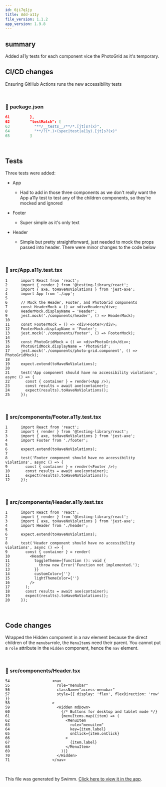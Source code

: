 ```yaml
---
id: 6ji7q1jy
title: Add-a11y
file_version: 1.1.2
app_version: 1.9.8
---
```


## summary

Added a11y tests for each component vice the PhotoGrid as it's temporary.

## CI/CD changes

Ensuring GitHub Actions runs the new accessibility tests

<br/>


<!-- NOTE-swimm-snippet: the lines below link your snippet to Swimm -->
### 📄 package.json
```json
61         },
62         "testMatch": [
63           "**/__tests__/**/*.[jt]s?(x)",
64           "**/?(*.)+(spec|test|a11y).[jt]s?(x)"
65         ]
```

<br/>

## Tests

Three tests were added:

*   App

    *   Had to add in those three components as we don't really want the App a11y test to test any of the children components, so they're mocked and ignored

*   Footer

    *   Super simple as it's only text

*   Header

    *   Simple but pretty straightforward, just needed to mock the props passed into header. There were minor changes to the code below

<br/>


<!-- NOTE-swimm-snippet: the lines below link your snippet to Swimm -->
### 📄 src/App.a11y.test.tsx
```tsx
1      import React from 'react';
2      import { render } from '@testing-library/react';
3      import { axe, toHaveNoViolations } from 'jest-axe';
4      import App from './app';
5      
6      // Mock the Header, Footer, and PhotoGrid components
7      const HeaderMock = () => <div>Header</div>;
8      HeaderMock.displayName = 'Header';
9      jest.mock('./components/header', () => HeaderMock);
10     
11     const FooterMock = () => <div>Footer</div>;
12     FooterMock.displayName = 'Footer';
13     jest.mock('./components/footer', () => FooterMock);
14     
15     const PhotoGridMock = () => <div>PhotoGrid</div>;
16     PhotoGridMock.displayName = 'PhotoGrid';
17     jest.mock('./components/photo-grid.component', () => PhotoGridMock);
18     
19     expect.extend(toHaveNoViolations);
20     
21     test('App component should have no accessibility violations', async () => {
22       const { container } = render(<App />);
23       const results = await axe(container);
24       expect(results).toHaveNoViolations();
25     });
```

<br/>


<!-- NOTE-swimm-snippet: the lines below link your snippet to Swimm -->
### 📄 src/components/Footer.a11y.test.tsx
```tsx
1      import React from 'react';
2      import { render } from '@testing-library/react';
3      import { axe, toHaveNoViolations } from 'jest-axe';
4      import Footer from './footer';
5      
6      expect.extend(toHaveNoViolations);
7      
8      test('Footer component should have no accessibility violations', async () => {
9        const { container } = render(<Footer />);
10       const results = await axe(container);
11       expect(results).toHaveNoViolations();
12     });
```

<br/>


<!-- NOTE-swimm-snippet: the lines below link your snippet to Swimm -->
### 📄 src/components/Header.a11y.test.tsx
```tsx
1      import React from 'react';
2      import { render } from '@testing-library/react';
3      import { axe, toHaveNoViolations } from 'jest-axe';
4      import Header from './header';
5      
6      expect.extend(toHaveNoViolations);
7      
8      test('Header component should have no accessibility violations', async () => {
9        const { container } = render(
10         <Header
11           toggleTheme={function (): void {
12             throw new Error('Function not implemented.');
13           }}
14           customColor={''}
15           lightThemeColor={''}
16         />
17       );
18       const results = await axe(container);
19       expect(results).toHaveNoViolations();
20     });
```

<br/>

## Code changes

Wrapped the Hidden component in a nav element because the direct children of the `menubar`role, the `MenuItem`s need their parent. You cannot put a `role` attribute in the `Hidden` component, hence the `nav` element.

<br/>


<!-- NOTE-swimm-snippet: the lines below link your snippet to Swimm -->
### 📄 src/components/Header.tsx
```tsx
54                   <nav
55                     role="menubar"
56                     className="access-menubar"
57                     style={{ display: 'flex', flexDirection: 'row' }}
58                   >
59                     <Hidden mdDown>
60                       {/* Buttons for desktop and tablet mode */}
61                       {menuItems.map((item) => (
62                         <MenuItem
63                           role="menuitem"
64                           key={item.label}
65                           onClick={item.onClick}
66                         >
67                           {item.label}
68                         </MenuItem>
69                       ))}
70                     </Hidden>
71                   </nav>
```

<br/>

This file was generated by Swimm. [Click here to view it in the app](https://app.swimm.io/repos/Z2l0aHViJTNBJTNBZ29kZnJleXBqLmdpdGh1Yi5pbyUzQSUzQWdvZGZyZXlwag==/docs/6ji7q1jy).
